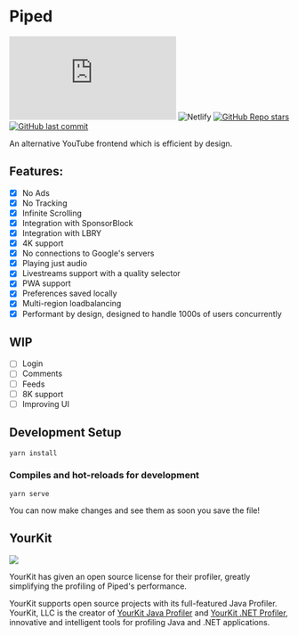 # Piped

[![Matrix](https://img.shields.io/matrix/piped:matrix.org)](https://matrix.to/#/#piped:matrix.org)
![Netlify](https://img.shields.io/netlify/6ccde6a7-6792-4105-9a28-ee13ce1fbc44)
[![GitHub Repo stars](https://img.shields.io/github/stars/TeamPiped/Piped-Frontend?style=social)](https://github.com/TeamPiped/Piped/stargazers)
[![GitHub last commit](https://img.shields.io/github/last-commit/TeamPiped/Piped-Frontend)](https://github.com/TeamPiped/Piped/commits)

An alternative YouTube frontend which is efficient by design.

## Features:

-   [x] No Ads
-   [x] No Tracking
-   [x] Infinite Scrolling
-   [x] Integration with SponsorBlock
-   [x] Integration with LBRY
-   [x] 4K support
-   [x] No connections to Google's servers
-   [x] Playing just audio
-   [x] Livestreams support with a quality selector
-   [x] PWA support
-   [x] Preferences saved locally
-   [x] Multi-region loadbalancing
-   [x] Performant by design, designed to handle 1000s of users concurrently

## WIP

-   [ ] Login
-   [ ] Comments
-   [ ] Feeds
-   [ ] 8K support
-   [ ] Improving UI

## Development Setup

```
yarn install
```

### Compiles and hot-reloads for development

```
yarn serve
```

You can now make changes and see them as soon you save the file!

## YourKit

<img src="http://www.yourkit.com/images/yklogo.png"></img>

YourKit has given an open source license for their profiler, greatly simplifying the profiling of Piped's performance.

YourKit supports open source projects with its full-featured Java Profiler.
YourKit, LLC is the creator of <a href="http://www.yourkit.com/java/profiler/index.jsp">YourKit Java Profiler</a>
and <a href="http://www.yourkit.com/.net/profiler/index.jsp">YourKit .NET Profiler</a>,
innovative and intelligent tools for profiling Java and .NET applications.
